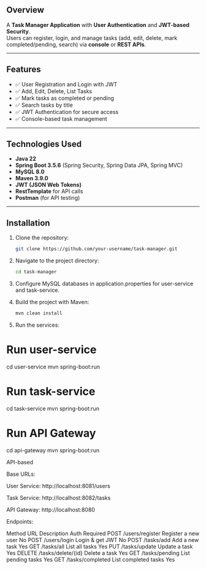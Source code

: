 ## Overview
A **Task Manager Application** with **User Authentication** and **JWT-based Security**.  
Users can register, login, and manage tasks (add, edit, delete, mark completed/pending, search) via **console** or **REST APIs**.  

---

## Features
- ✅ User Registration and Login with JWT  
- ✅ Add, Edit, Delete, List Tasks  
- ✅ Mark tasks as completed or pending  
- ✅ Search tasks by title  
- ✅ JWT Authentication for secure access  
- ✅ Console-based task management  

---

## Technologies Used
- **Java 22**  
- **Spring Boot 3.5.6** (Spring Security, Spring Data JPA, Spring MVC)  
- **MySQL 8.0**  
- **Maven 3.9.0**  
- **JWT (JSON Web Tokens)**  
- **RestTemplate** for API calls  
- **Postman** (for API testing)  

---

## Installation
1. Clone the repository:  
   ```bash
   git clone https://github.com/your-username/task-manager.git

2. Navigate to the project directory:
   ```bash
   cd task-manager

4. Configure MySQL databases in application.properties for user-service and task-service.

5. Build the project with Maven:
   ```bash
   mvn clean install

7. Run the services:
# Run user-service
cd user-service
mvn spring-boot:run

# Run task-service
cd task-service
mvn spring-boot:run

# Run API Gateway
cd api-gateway
mvn spring-boot:run


API-based

Base URLs:

User Service: http://localhost:8081/users

Task Service: http://localhost:8082/tasks

API Gateway: http://localhost:8080

Endpoints:

Method	URL	Description	Auth Required
POST	/users/register	Register a new user	No
POST	/users/login	Login & get JWT	No
POST	/tasks/add	Add a new task	Yes
GET	/tasks/all	List all tasks	Yes
PUT	/tasks/update	Update a task	Yes
DELETE	/tasks/delete/{id}	Delete a task	Yes
GET	/tasks/pending	List pending tasks	Yes
GET	/tasks/completed	List completed tasks	Yes
